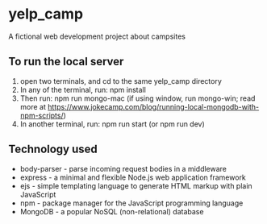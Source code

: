 # yelp_camp
A fictional web development project about campsites

## To run the local server
1. open two terminals, and cd to the same yelp_camp directory
1. In any of the terminal, run: npm install
2. Then run: npm run mongo-mac
(if using window, run mongo-win; read more at https://www.jokecamp.com/blog/running-local-mongodb-with-npm-scripts/)
3. In another terminal, run: npm run start (or npm run dev)

## Technology used
* body-parser - parse incoming request bodies in a middleware
* express - a minimal and flexible Node.js web application framework
* ejs - simple templating language to generate HTML markup with plain JavaScript
* npm - package manager for the JavaScript programming language
* MongoDB - a popular NoSQL (non-relational) database